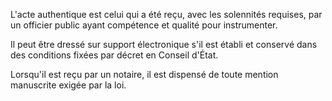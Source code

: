 L'acte authentique est celui qui a été reçu, avec les solennités requises, par un officier public ayant compétence et qualité pour instrumenter.


Il peut être dressé sur support électronique s'il est établi et conservé dans des conditions fixées par décret en Conseil d'État.


Lorsqu'il est reçu par un notaire, il est dispensé de toute mention manuscrite exigée par la loi.

